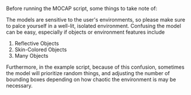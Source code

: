 Before running the MOCAP script, some things to take note of:

The models are sensitive to the user's environments, so please make sure to palce yourself in a well-lit, isolated environment. Confusing the model can be easy, especially if objects or environment features include

1) Reflective Objects
2) Skin-Colored Objects
3) Many Objects

Furthermore, in the example script, because of this confusion, sometimes the model will prioritize random things, and adjusting the number of bounding boxes depending on how chaotic the environment is may be necessary.
